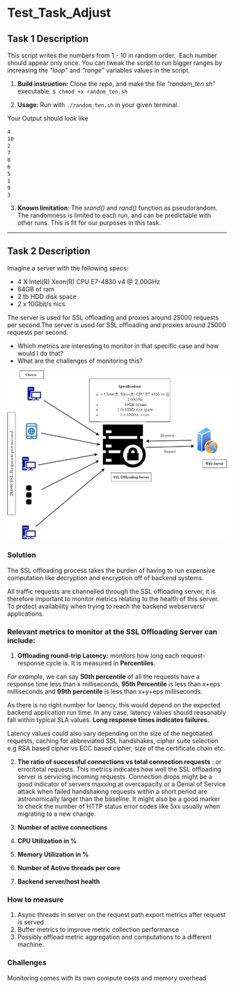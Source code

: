 # **Test_Task_Adjust**

## **Task 1 Description**  

This script writes the numbers from 1 - 10 in random order.  Each number should appear only once.
You can tweak the script to run bigger ranges by increasing the _"loop"_ and _"range"_ variables values in the script.

1. **Build instruction**: Clone the repo, and make the file *"random_ten.sh"* executable. 
`$ chmod +x random_ten.sh` 

2. **Usage**: Run with `./random_ten.sh`  in your given terminal. 

Your Output should look like 
``` 
4
10
2
7
8
6
5
1
9
3
```

3. **Known limitation**:
The _srand()_ and _rand()_ function as pseudorandom. The randomness is limited to each run, and can be predictable with other runs. This is fit for our purposes in this task.  

***

## **Task 2 Description** 

Imagine a server with the following specs:

* 4 X Intel(R) Xeon(R) CPU E7-4830 v4 @ 2.00GHz
* 64GB of ram
* 2 tb HDD disk space
* 2 x 10Gbit/s nics

The server is used for SSL offloading and proxies around 25000 requests per second.The server is used for SSL offloading and proxies around 25000
requests per second.
*  Which metrics are interesting to monitor in that specific case and how would I do that? 
* What are the challenges of monitoring
this?


![Image](https://github.com/JayNoblez/Test_Task_Adjust/blob/master/Adjust.png)

### Solution 
The SSL offloading process takes the burden of having to run expensive computation like decryption and encryption off of backend systems.

All traffic requests are channelled through the SSL offloading server, it is therefore important to monitor metrics relating to the health of this server. To protect availability when trying to reach the backend webservers/ applications.

### Relevant metrics to monitor at the SSL Offloading Server can include: 

1. **Offloading round-trip Latency:** monitors how long each request-response cycle is. It is measured in **Percentiles**.

*For example*, we can say **50th percentile** of all the requests have a response time less than x milliseconds, **95th Percentile** is less than x+eps milliseconds and **99th percentile** is less than x+y+eps milliseconds. 

As there is no right number for laency, this would depend on the expected backend application run time. In any case, latency values should reasonably fall within typical SLA values. **Long response times indicates failures.** 

Latency values could also vary depending on the size of the negotiated requests, caching for abbreviated SSL handshakes, cipher suite selection e.g RSA based cipher vs ECC based cipher, size of the certificate chain etc.

2. **The ratio of successful connections vs total connection requests** : or error/total requests. 
This metrics indicates how well the SSL offloading server is servicing incoming requests. Connection drops might be a good indicator of servers maxxing at overcapacity or a Denial of Service attack when failed handshaking requests within a short period are astronomically larger than the baseline. It might also be a good marker to check the number of HTTP status error codes like 5xx usually when migrating to a new change.
 
3. **Number of active connections**
4. **CPU Utilization in %**
5. **Memory Utilization in %**
6. **Number of Active threads per core**
7. **Backend server/host health**

### How to measure
1. Async threads in server on the request path export metrics after request is served
2. Buffer metrics to improve metric collection performance
3. Possibly offload metric aggregation and computations to a different machine.

### Challenges
Monitoring comes with its own compute costs and memory overhead


